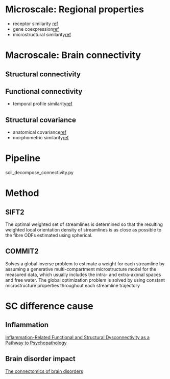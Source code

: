 # Microscale: Regional properties
* receptor similarity [ref](https://www.nature.com/articles/s41593-022-01186-3)
* gene coexpression[ref](https://www.nature.com/articles/s41593-022-01186-3#ref-CR15)
* microstructural similarity[ref](https://www.nature.com/articles/s41593-022-01186-3#ref-CR17)

# Macroscale: Brain connectivity
## Structural connectivity
## Functional connectivity
* temporal profile similarity[ref](https://www.nature.com/articles/s41593-022-01186-3#ref-CR16)
## Structural covariance
* anatomical covariance[ref](https://www.nature.com/articles/s41593-022-01186-3#ref-CR13)
* morphometric similarity[ref](https://www.nature.com/articles/s41593-022-01186-3#ref-CR14)

# Pipeline
scil_decompose_connectivity.py

# Method
## SIFT2 
The optimal weighted set of streamlines is determined so that the resulting weighted local orientation density of streamlines is as close as possible to the fibre ODFs estimated using spherical. 

## COMMIT2
Solves a global inverse problem to estimate a weight for each streamline by assuming a generative multi-compartment microstructure model for the measured data, which usually includes the intra- and extra-axonal spaces and free water. The global optimization problem is solved by using constant microstructure properties throughout each streamline trajectory

# SC difference cause
## Inflammation
[Inflammation-Related Functional and Structural Dysconnectivity as a Pathway to Psychopathology](https://www.biologicalpsychiatryjournal.com/article/S0006-3223(22)01715-2/fulltext)

## Brain disorder impact
[The connectomics of brain disorders](https://www.nature.com/articles/nrn3901)
